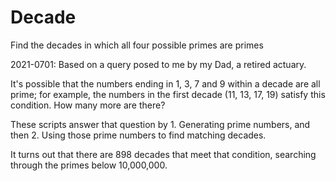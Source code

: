 # Decade
Find the decades in which all four possible primes are primes

2021-0701: Based on a query posed to me by my Dad, a retired actuary.

It's possible that the numbers ending in 1, 3, 7 and 9 within a decade are all prime; for example, the numbers in the first decade (11, 13, 17, 19) satisfy this condition.
How many more are there?

These scripts answer that question by 1. Generating prime numbers, and then 2. Using those prime numbers to find matching decades.

It turns out that there are 898 decades that meet that condition, searching through the primes below 10,000,000.
